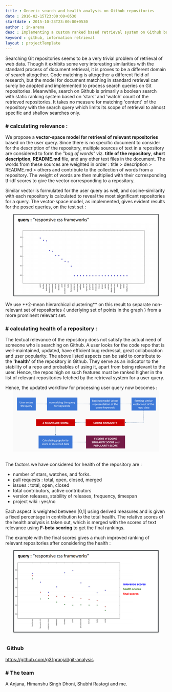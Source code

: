 ```yaml
---
title : Generic search and health analysis on Github repositories 
date : 2016-02-15T23:00:00+0530
startdate : 2015-10-23T23:00:00+0530
author : in-arena
desc : Implementing a custom ranked based retrieval system on Github based on content and popularity.
keyword : github, information retrieval
layout : projectTemplate
---
```


Searching Git repositories seems to be a very trivial problem of retrieval of web data. Though it exhibits some very interesting similarities with the standard process of document retrieval, it is proves to be a different domain of search altogether. Code matching is altogether a different field of research, but the model for document matching in standard retrieval can surely be adopted and implemented to process search queries on Git repositories. Meanwhile, search on Github is primarily a boolean search with static ranking system based on 'stars' and 'watch' count of the retrieved repositories. It takes no measure for matching 'content' of the repository with the search query which limits its scope of retrieval to almost specific and shallow searches only.

### # calculating relevance : 

We propose a **vector-space model for retrieval of relevant repositories** based on the user query. Since there is no specific document to consider for the description of the repository, multiple sources of text in a repository are considered to form the *"bag of words"* viz. **title of the repository**, **short description**, **README.md** file, and any other text files in the document. The words from these sources are weighted in order : title > description > README.md > others and contribute to the collection of words from a repository. The weight of words are then multiplied with their corresponding tf-idf scores to give the vector corresponding to a repository.

Similar vector is formulated for the user query as well, and cosine-similarity with each repository is calculated to reveal the most significant repositories for a query. The vector-space model, as implemented, gives evident results for the posed queries, on the test set : 

<img style="display:block;margin: auto; width : 90%" src="/assets/img/proj-gitanal-1.png">
<br>
We use **2-mean hierarchical clustering** on this result to separate non-relevant set of repositories { underlying set of points in the graph } from a more prominent relevant set.

### # calculating health of a repository : 

The textual relevance of the repository does not satisfy the actual need of someone who is searching on Github. A user looks for the code repo that is well-maintained, updated, have efficient bug redressal, great collaboration and user popularity.  The above listed  aspects can be said to contribute to the **'health'** of the repository in Github. They serve as an indicator to the stability of a repo and probables of using it, apart from being relevant to the user. Hence, the repos high on such features must be ranked higher in the list of relevant repositories fetched by the retrieval system for a user query. 

Hence, the updated workflow for processing user query now becomes : 
<img style="display:block;margin: auto; width : 90%" src="/assets/img/proj-gitanal-2.png">
<br>

The factors we have considered for health of the repository are :
- number of stars, watches, and forks.
- pull requests : total, open, closed, merged
- issues : total, open, closed
- total contributors, active contributors
- version releases, stability of releases, frequency, timespan
- project wiki : yes/no

Each aspect is weighted between [0,1] using derived measures and is given a fixed percentage in contribution to the total health. The relative scores of the health analysis is taken out, which is merged with the scores of text relevance using **F-beta scoring** to get the final rankings.

The example with the final scores gives a much improved ranking of relevant repositories after considering the health :  

<img style="display:block;margin: auto; width : 90%" src="/assets/img/proj-gitanal-3.png">
<br>

### <i class="fa fa-github"></i>&nbsp;Github
<a href="https://github.com/g31pranjal/git-analysis" target="_blank">https://github.com/g31pranjal/git-analysis</a>

### # The team
A Anjana, Himanshu Singh Dhoni, Shubhi Rastogi and me.